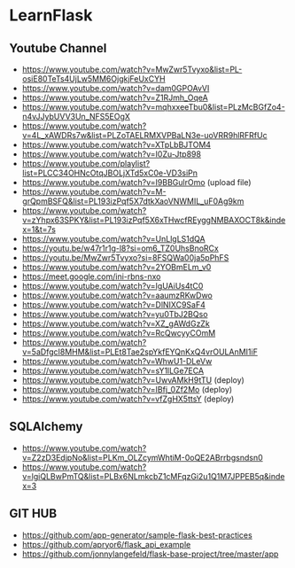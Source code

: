 # LearnFlask

## Youtube Channel
- https://www.youtube.com/watch?v=MwZwr5Tvyxo&list=PL-osiE80TeTs4UjLw5MM6OjgkjFeUxCYH
- https://www.youtube.com/watch?v=dam0GPOAvVI
- https://www.youtube.com/watch?v=Z1RJmh_OqeA
- https://www.youtube.com/watch?v=mqhxxeeTbu0&list=PLzMcBGfZo4-n4vJJybUVV3Un_NFS5EOgX
- https://www.youtube.com/watch?v=4L_xAWDRs7w&list=PLZoTAELRMXVPBaLN3e-uoVRR9hlRFRfUc
- https://www.youtube.com/watch?v=XTpLbBJTOM4
- https://www.youtube.com/watch?v=I0Zu-Jtp898
- https://www.youtube.com/playlist?list=PLCC34OHNcOtqJBOLjXTd5xC0e-VD3siPn
- https://www.youtube.com/watch?v=I9BBGulrOmo (upload file)
- https://www.youtube.com/watch?v=M-grQpmBSFQ&list=PL193izPqf5X7dtkXaoVNWMIL_uF0Ag9km
- https://www.youtube.com/watch?v=zYhpx63SPKY&list=PL193izPqf5X6xTHwcfREyggNMBAXOCT8k&index=1&t=7s
- https://www.youtube.com/watch?v=UnLlgLS1dQA
- https://youtu.be/w47r1r1g-l8?si=om6_TZ0UhsBnoRCx
- https://youtu.be/MwZwr5Tvyxo?si=8FSQWa00ja5pPhFS
- https://www.youtube.com/watch?v=2YOBmELm_v0
- https://meet.google.com/ini-rbns-nxo
- https://www.youtube.com/watch?v=IgUAiUs4tC0
- https://www.youtube.com/watch?v=aaumzRKwDwo
- https://www.youtube.com/watch?v=DlNIXC9SaF4
- https://www.youtube.com/watch?v=yu0TbJ2BQso
- https://www.youtube.com/watch?v=XZ_gAWdGzZk
- https://www.youtube.com/watch?v=RcQwcyyCOmM
- https://www.youtube.com/watch?v=5aDfgcI8MHM&list=PLEt8Tae2spYkfEYQnKxQ4vrOULAnMI1iF
- https://www.youtube.com/watch?v=WhwU1-DLeVw
- https://www.youtube.com/watch?v=sY1lLGe7ECA
- https://www.youtube.com/watch?v=UwvAMkH9tTU (deploy)
- https://www.youtube.com/watch?v=IBfj_0Zf2Mo (deploy)
- https://www.youtube.com/watch?v=vfZgHX5ttsY (deploy)
  
## SQLAlchemy
- https://www.youtube.com/watch?v=Z2zD3EdjpNo&list=PLKm_OLZcymWhtiM-0oQE2ABrrbgsndsn0
- https://www.youtube.com/watch?v=lgiQLBwPmTQ&list=PLBx6NLmkcbZ1cMFqzGi2u1Q1M7JPPEB5q&index=3

## GIT HUB
- https://github.com/app-generator/sample-flask-best-practices
- https://github.com/apryor6/flask_api_example
- https://github.com/jonnylangefeld/flask-base-project/tree/master/app
